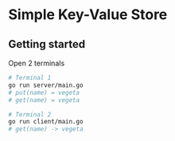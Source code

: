 # Simple Key-Value Store

## Getting started

Open 2 terminals

```bash
# Terminal 1
go run server/main.go
# put(name) = vegeta
# get(name) = vegeta
```

```bash
# Terminal 2
go run client/main.go
# get(name) -> vegeta
```
